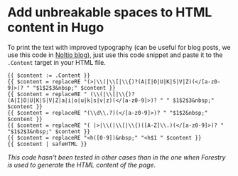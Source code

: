# Add unbreakable spaces to HTML content in Hugo

To print the text with improved typography (can be useful for blog posts, we use this code in [Noltio blog](https://noltio.com/cs/blog/)), just use this code snippet and paste it to the `.Content` target in your HTML file.

```
{{ $content := .Content }}
{{ $content = replaceRE "(>|\\(|\\[|\\{)?(A|I|O|U|K|S|V|Z)(</[a-z0-9]>)? " "$1$2$3&nbsp;" $content }}
{{ $content = replaceRE " (\\(|\\[|\\{)?(A|I|O|U|K|S|V|Z|a|i|o|u|k|s|v|z)(</[a-z0-9]>)? " " $1$2$3&nbsp;" $content }}
{{ $content = replaceRE "(\\d\\.?)(</[a-z0-9]>)? " "$1$2&nbsp;" $content }}
{{ $content = replaceRE "( |>|\\(|\\[|\\{)([A-Z]\\.)(</[a-z0-9]>)? " "$1$2$3&nbsp;" $content }}
{{ $content = replaceRE "<h([0-9])&nbsp;" "<h$1 " $content }}
{{ $content | safeHTML }}
```

_This code hasn't been tested in other cases than in the one when Forestry is used to generate the HTML content of the page._

